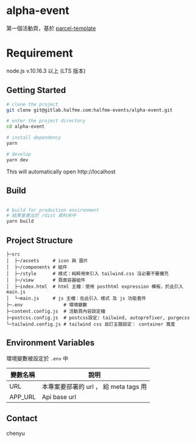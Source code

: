 # alpha-event

第一個活動頁，基於 [parcel-template](https://gitlab.halfme.com/frontend-boilerplates/parcel-template)

# Requirement

node.js v.10.16.3 以上 (LTS 版本)

## Getting Started

```bash
# clone the project
git clone git@gitlab.halfme.com:halfme-events/alpha-event.git

# enter the project directory
cd alpha-event

# install dependency
yarn

# develop
yarn dev
```

This will automatically open http://localhost

## Build

```bash

# build for production environment
# 結果會產出於 /dist 資料夾中
yarn build
```

## Project Structure
```shell
├─src
│  ├─/assets     # icon 與 圖片
│  ├─/components # 組件
│  ├─/style      # 樣式：純粹用來引入 tailwind.css 沒必要不要擴充
│  ├─/view       # 頁面容器組件
│  ├─index.html  # html 主檔：使用 posthtml expression 模板，於此引入 main.js
│  └─main.js     # js 主檔：在此引入 樣式 及 js 功能套件
├─.env               # 環境變數
├─content.config.js  # 活動頁內容設定檔
├─postcss.config.js  # postcss設定: tailwind, autoprefixer, purgecss
└─tailwind.config.js # tailwind css 自訂主題設定： container 寬度

```


## Environment Variables
環境變數被設定於 `.env` 中

| 變數名稱 | 說明                                  |
| -------- | ------------------------------------- |
| URL      | 本專案要部署的 url ， 給 meta tags 用 |
| APP_URL  | Api base url                          |

## Contact

chenyu
